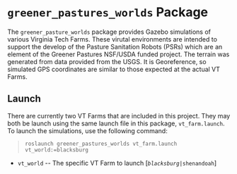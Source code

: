 # `greener_pastures_worlds` Package

The `greener_pasture_worlds` package provides Gazebo simulations of various Virginia Tech Farms.  These virutal environments are intended to support the develop of the Pasture Sanitation Robots (PSRs) which are an element of the Greener Pastures NSF/USDA funded project.  The terrain was generated from data provided from the USGS.  It is Georeference, so simulated GPS coordinates are similar to those expected at the actual VT Farms.

## Launch
There are currently two VT Farms that are included in this project.   They may both be launch using the same launch file in this package, `vt_farm.launch`.  To launch the simulations, use the following command:
>`roslaunch greener_pastures_worlds vt_farm.launch vt_world:=blacksburg`

- `vt_world` -- The specific VT Farm to launch [*`blacksburg`*`|shenandoah`]